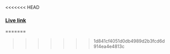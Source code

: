 <<<<<<< HEAD
### [Live link](https://vibrant-jones-f390d5.netlify.app/)
=======

>>>>>>> 1d841cf4051d0db4989d2b3fcd6d914ea4e4813c
